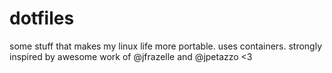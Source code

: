 # dotfiles

some stuff that makes my linux life more portable. uses containers. strongly inspired by awesome work of @jfrazelle and @jpetazzo <3 

